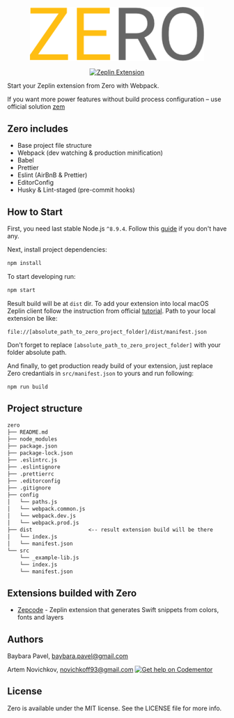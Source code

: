 <p align="center">
<img src=".github/zero-logo.png" width="400" />
</p>
<p align="center">
  <a href="https://extensions.zeplin.io">
    <img src="https://img.shields.io/badge/zeplin-extension-ffbe12.svg" alt="Zeplin Extension" />
  </a>
</p>
Start your Zeplin extension from Zero with Webpack.

If you want more power features without build process configuration – use official solution [zem](https://github.com/zeplin/zem)

## Zero includes

* Base project file structure
* Webpack (dev watching & production minification)
* Babel
* Prettier
* Eslint (AirBnB & Prettier)
* EditorConfig
* Husky & Lint-staged (pre-commit hooks)

## How to Start

First, you need last stable Node.js `^8.9.4`. Follow this [guide](https://github.com/creationix/nvm/blob/master/README.md#installation) if you don't have any.

Next, install project dependencies:

```bash
npm install
```

To start developing run:

```bash
npm start
```

Result build will be at `dist` dir. To add your extension into local macOS Zeplin client follow the instruction from official [tutorial](https://github.com/zeplin/zeplin-extension-documentation/blob/master/tutorial.md#adding-a-local-extension). Path to your local extension be like:

```
file://[absolute_path_to_zero_project_folder]/dist/manifest.json
```

Don't forget to replace `[absolute_path_to_zero_project_folder]` with your folder absolute path.

And finally, to get production ready build of your extension, just replace Zero credantials in `src/manifest.json` to yours and run following:

```bash
npm run build
```

## Project structure

```
zero
├── README.md
├── node_modules
├── package.json
├── package-lock.json
├── .eslintrc.js
├── .eslintignore
├── .prettierrc
├── .editorconfig
├── .gitignore
├── config
│   └── paths.js
│   └── webpack.common.js
│   └── webpack.dev.js
│   └── webpack.prod.js
├── dist                  <-- result extension build will be there
│   └── index.js
│   └── manifest.json
└── src
    └── _example-lib.js
    └── index.js
    └── manifest.json
```

## Extensions builded with Zero

* [Zepcode](https://github.com/artemnovichkov/zepcode) - Zeplin extension that generates Swift snippets from colors, fonts and layers

## Authors

Baybara Pavel, baybara.pavel@gmail.com

Artem Novichkov, novichkoff93@gmail.com [![Get help on Codementor](https://cdn.codementor.io/badges/get_help_github.svg)](https://www.codementor.io/artemnovichkov?utm_source=github&utm_medium=button&utm_term=artemnovichkov&utm_campaign=github)

## License

Zero is available under the MIT license. See the LICENSE file for more info.
